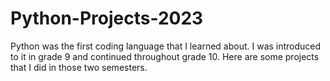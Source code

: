 # Python-Projects-2023

Python was the first coding language that I learned about. I was introduced to it in grade 9 and continued throughout grade 10. Here are some projects that I did in those two semesters.
